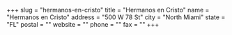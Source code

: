 +++
slug = "hermanos-en-cristo"
title = "Hermanos en Cristo"
name = "Hermanos en Cristo"
address = "500 W 78 St"
city = "North Miami"
state = "FL"
postal = ""
website = ""
phone = ""
fax = ""
+++
